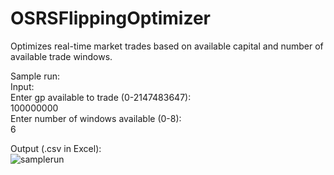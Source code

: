 # OSRSFlippingOptimizer
Optimizes real-time market trades based on available capital and number of available trade windows.
  
Sample run:  
Input:  
Enter gp available to trade (0-2147483647):  
100000000  
Enter number of windows available (0-8):  
6  
  
Output (.csv in Excel):  
![samplerun](https://user-images.githubusercontent.com/47644777/184548756-a98d3da5-becf-46f6-a4b3-e7bee059ec08.PNG)
